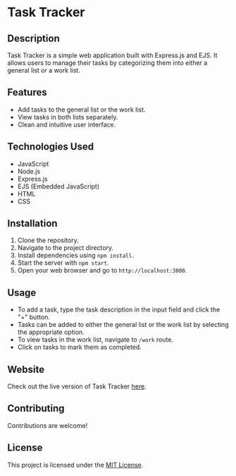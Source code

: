 # Task Tracker

## Description
Task Tracker is a simple web application built with Express.js and EJS. It allows users to manage their tasks by categorizing them into either a general list or a work list.

## Features
- Add tasks to the general list or the work list.
- View tasks in both lists separately.
- Clean and intuitive user interface.

## Technologies Used
- JavaScript
- Node.js
- Express.js
- EJS (Embedded JavaScript)
- HTML
- CSS

## Installation
1. Clone the repository.
2. Navigate to the project directory.
3. Install dependencies using `npm install`.
4. Start the server with `npm start`.
5. Open your web browser and go to `http://localhost:3000`.

## Usage
- To add a task, type the task description in the input field and click the "+" button.
- Tasks can be added to either the general list or the work list by selecting the appropriate option.
- To view tasks in the work list, navigate to `/work` route.
- Click on tasks to mark them as completed.

## Website
Check out the live version of Task Tracker [here](https://to-do-list-nked.onrender.com).

## Contributing
Contributions are welcome!

## License
This project is licensed under the [MIT License](LICENSE).
